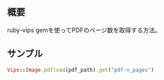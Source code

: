 ## 概要

ruby-vips gemを使ってPDFのページ数を取得する方法。


## サンプル

```rb
Vips::Image.pdfload(pdf_path).get("pdf-n_pages")
```
